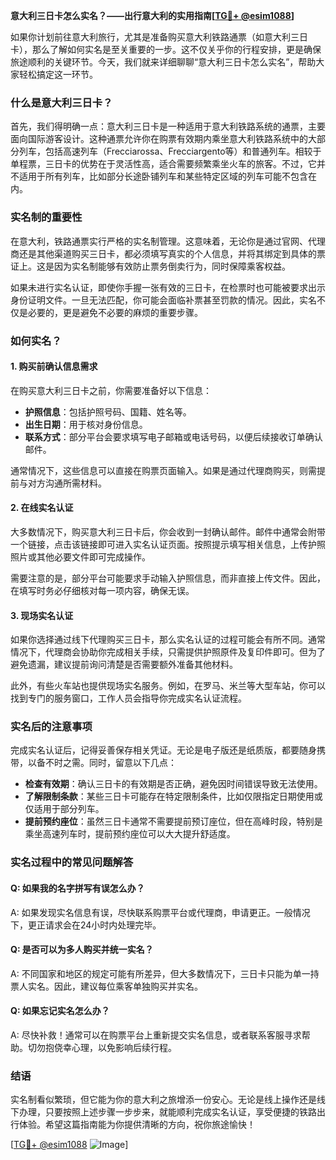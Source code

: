 **意大利三日卡怎么实名？——出行意大利的实用指南[[TG💪+ @esim1088](https://t.me/s/esim1088)]**

如果你计划前往意大利旅行，尤其是准备购买意大利铁路通票（如意大利三日卡），那么了解如何实名是至关重要的一步。这不仅关乎你的行程安排，更是确保旅途顺利的关键环节。今天，我们就来详细聊聊“意大利三日卡怎么实名”，帮助大家轻松搞定这一环节。

### 什么是意大利三日卡？

首先，我们得明确一点：意大利三日卡是一种适用于意大利铁路系统的通票，主要面向国际游客设计。这种通票允许你在购票有效期内乘坐意大利铁路系统中的大部分列车，包括高速列车（Frecciarossa、Frecciargento等）和普通列车。相较于单程票，三日卡的优势在于灵活性高，适合需要频繁乘坐火车的旅客。不过，它并不适用于所有列车，比如部分长途卧铺列车和某些特定区域的列车可能不包含在内。

### 实名制的重要性

在意大利，铁路通票实行严格的实名制管理。这意味着，无论你是通过官网、代理商还是其他渠道购买三日卡，都必须填写真实的个人信息，并将其绑定到具体的票证上。这是因为实名制能够有效防止票务倒卖行为，同时保障乘客权益。

如果未进行实名认证，即使你手握一张有效的三日卡，在检票时也可能被要求出示身份证明文件。一旦无法匹配，你可能会面临补票甚至罚款的情况。因此，实名不仅是必要的，更是避免不必要的麻烦的重要步骤。

### 如何实名？

#### 1. 购买前确认信息需求

在购买意大利三日卡之前，你需要准备好以下信息：

- **护照信息**：包括护照号码、国籍、姓名等。
- **出生日期**：用于核对身份信息。
- **联系方式**：部分平台会要求填写电子邮箱或电话号码，以便后续接收订单确认邮件。

通常情况下，这些信息可以直接在购票页面输入。如果是通过代理商购买，则需提前与对方沟通所需材料。

#### 2. 在线实名认证

大多数情况下，购买意大利三日卡后，你会收到一封确认邮件。邮件中通常会附带一个链接，点击该链接即可进入实名认证页面。按照提示填写相关信息，上传护照照片或其他必要文件即可完成操作。

需要注意的是，部分平台可能要求手动输入护照信息，而非直接上传文件。因此，在填写时务必仔细核对每一项内容，确保无误。

#### 3. 现场实名认证

如果你选择通过线下代理购买三日卡，那么实名认证的过程可能会有所不同。通常情况下，代理商会协助你完成相关手续，只需提供护照原件及复印件即可。但为了避免遗漏，建议提前询问清楚是否需要额外准备其他材料。

此外，有些火车站也提供现场实名服务。例如，在罗马、米兰等大型车站，你可以找到专门的服务窗口，工作人员会指导你完成实名认证流程。

### 实名后的注意事项

完成实名认证后，记得妥善保存相关凭证。无论是电子版还是纸质版，都要随身携带，以备不时之需。同时，留意以下几点：

- **检查有效期**：确认三日卡的有效期是否正确，避免因时间错误导致无法使用。
- **了解限制条款**：某些三日卡可能存在特定限制条件，比如仅限指定日期使用或仅适用于部分列车。
- **提前预约座位**：虽然三日卡通常不需要提前预订座位，但在高峰时段，特别是乘坐高速列车时，提前预约座位可以大大提升舒适度。

### 实名过程中的常见问题解答

#### Q: 如果我的名字拼写有误怎么办？
A: 如果发现实名信息有误，尽快联系购票平台或代理商，申请更正。一般情况下，更正请求会在24小时内处理完毕。

#### Q: 是否可以为多人购买并统一实名？
A: 不同国家和地区的规定可能有所差异，但大多数情况下，三日卡只能为单一持票人实名。因此，建议每位乘客单独购买并实名。

#### Q: 如果忘记实名怎么办？
A: 尽快补救！通常可以在购票平台上重新提交实名信息，或者联系客服寻求帮助。切勿抱侥幸心理，以免影响后续行程。

### 结语

实名制看似繁琐，但它能为你的意大利之旅增添一份安心。无论是线上操作还是线下办理，只要按照上述步骤一步步来，就能顺利完成实名认证，享受便捷的铁路出行体验。希望这篇指南能为你提供清晰的方向，祝你旅途愉快！

[[TG💪+ @esim1088](https://t.me/s/esim1088) ![Image](https://i.postimg.cc/4NQfJmqS/Snipaste-2025-05-13-00-14-12.png)]